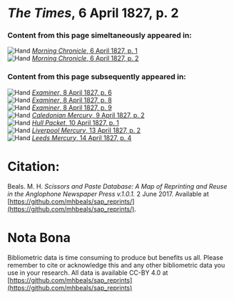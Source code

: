 # *The Times*, 6 April 1827, p. 2  
  
### Content from this page simeltaneously appeared in:  
![Hand](http://scissorsandpaste.net/wp-content/uploads/2017/06/smallhandpointer.png) [*Morning Chronicle*, 6 April 1827, p. 1](https://mhbeals.github.io/sap_html/Morning-Chronicle/Morning-Chronicle-6-April-1827-p-1)  
![Hand](http://scissorsandpaste.net/wp-content/uploads/2017/06/smallhandpointer.png) [*Morning Chronicle*, 6 April 1827, p. 2](https://mhbeals.github.io/sap_html/Morning-Chronicle/Morning-Chronicle-6-April-1827-p-2)  
  
### Content from this page subsequently appeared in:  
![Hand](http://scissorsandpaste.net/wp-content/uploads/2017/06/smallhandpointer.png) [*Examiner*, 8 April 1827, p. 6](https://mhbeals.github.io/sap_html/Examiner/Examiner-8-April-1827-p-6)  
![Hand](http://scissorsandpaste.net/wp-content/uploads/2017/06/smallhandpointer.png) [*Examiner*, 8 April 1827, p. 8](https://mhbeals.github.io/sap_html/Examiner/Examiner-8-April-1827-p-8)  
![Hand](http://scissorsandpaste.net/wp-content/uploads/2017/06/smallhandpointer.png) [*Examiner*, 8 April 1827, p. 9](https://mhbeals.github.io/sap_html/Examiner/Examiner-8-April-1827-p-9)  
![Hand](http://scissorsandpaste.net/wp-content/uploads/2017/06/smallhandpointer.png) [*Caledonian Mercury*, 9 April 1827, p. 2](https://mhbeals.github.io/sap_html/Caledonian-Mercury/Caledonian-Mercury-9-April-1827-p-2)  
![Hand](http://scissorsandpaste.net/wp-content/uploads/2017/06/smallhandpointer.png) [*Hull Packet*, 10 April 1827, p. 1](https://mhbeals.github.io/sap_html/Hull-Packet/Hull-Packet-10-April-1827-p-1)  
![Hand](http://scissorsandpaste.net/wp-content/uploads/2017/06/smallhandpointer.png) [*Liverpool Mercury*, 13 April 1827, p. 2](https://mhbeals.github.io/sap_html/Liverpool-Mercury/Liverpool-Mercury-13-April-1827-p-2)  
![Hand](http://scissorsandpaste.net/wp-content/uploads/2017/06/smallhandpointer.png) [*Leeds Mercury*, 14 April 1827, p. 4](https://mhbeals.github.io/sap_html/Leeds-Mercury/Leeds-Mercury-14-April-1827-p-4)  


# Citation: 

Beals. M. H. *Scissors and Paste Database: A Map of Reprinting and Reuse in the Anglophone Newspaper Press v.1.0.1.* 2 June 2017. Available at [https://github.com/mhbeals/sap_reprints/](https://github.com/mhbeals/sap_reprints/). 

# Nota Bona

Bibliometric data is time consuming to produce but benefits us all. Please remember to cite or acknowledge this and any other bibliometric data you use in your research. All data is available CC-BY 4.0 at [https://github.com/mhbeals/sap_reprints](https://github.com/mhbeals/sap_reprints)